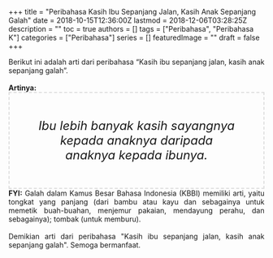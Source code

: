 +++
title = "Peribahasa Kasih Ibu Sepanjang Jalan, Kasih Anak Sepanjang Galah"
date = 2018-10-15T12:36:00Z
lastmod = 2018-12-06T03:28:25Z
description = ""
toc = true
authors = []
tags = ["Peribahasa", "Peribahasa K"]
categories = ["Peribahasa"]
series = []
featuredImage = ""
draft = false
+++

<div dir="ltr" style="text-align: left;" trbidi="on"><div style="text-align: justify;">Berikut ini adalah arti dari peribahasa “Kasih ibu sepanjang jalan, kasih anak sepanjang galah”.</div><br /><div style="text-align: justify;"><b>Artinya:</b></div><div style="border: 2px dashed #ddd; font-size: 24px; height: auto; margin: 0 auto; padding: 50px; text-align: center; width: auto;"><i>Ibu lebih banyak kasih sayangnya kepada anaknya daripada anaknya kepada ibunya.</i></div><div style="text-align: justify;"><b>FYI:</b> Galah dalam Kamus Besar Bahasa Indonesia (KBBI) memiliki arti, yaitu tongkat yang panjang (dari bambu atau kayu dan sebagainya untuk memetik buah-buahan, menjemur pakaian, mendayung perahu, dan sebagainya); tombak (untuk memburu).</div><div style="text-align: justify;"><br /></div><div style="text-align: justify;">Demikian arti dari peribahasa "Kasih ibu sepanjang jalan, kasih anak sepanjang galah". Semoga bermanfaat.</div></div>
